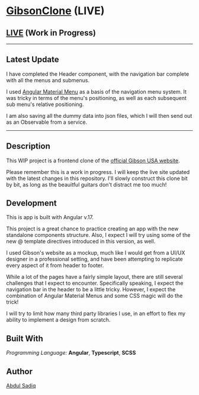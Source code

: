 # [GibsonClone](https://gibson.abdulsadiq.com/) (LIVE)

## [LIVE](https://gibson.abdulsadiq.com/) (Work in Progress)

---

## Latest Update

I have completed the Header component, with the navigation bar complete with all the menus and submenus.

I used [Angular Material Menu](https://material.angular.io/components/menu/overview) as a basis of the navigation menu system. It was tricky in terms of the menu's positioning, as well as each subsequent sub menu's relative positioning.

I am also saving all the dummy data into json files, which I will then send out as an Observable from a service.

---

## Description

This WIP project is a frontend clone of the [official Gibson USA website](https://www.gibson.com/en-US).

Please remember this is a work in progress. I will keep the live site updated with the latest changes in this repository. I'll slowly construct this clone bit by bit, as long as the beauitful guitars don't distract me too much!

## Development

This is app is built with Angular v.17.

This project is a great chance to practice creating an app with the new standalone components structure. Also, I expect I will try using some of the new @ template directives introduced in this version, as well.

I used Gibson's website as a mockup, much like I would get from a UI/UX designer in a professional setting, and have been attempting to replicate every aspect of it from header to footer.

While a lot of the pages have a fairly simple layout, there are still several challenges that I expect to encounter. Specifically speaking, I expect the navigation bar in the header to be a little tricky. However, I expect the combination of Angular Material Menus and some CSS magic will do the trick!

I will try to limit how many third party libraries I use, in an effort to flex my ability to implement a design from scratch.

## Built With

_Programming Language:_ **Angular**, **Typescript**, **SCSS**

## Author

[Abdul Sadiq](https://github.com/LedMetal)
